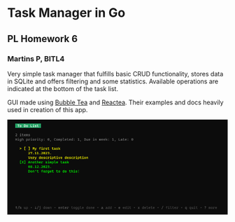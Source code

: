 # Task Manager in Go
## PL Homework 6
### Martins P, BITL4

Very simple task manager that fulfills basic CRUD functionality, stores data in SQLite and offers filtering and some statistics. Available operations are indicated at the bottom of the task list.

GUI made using [Bubble Tea](https://github.com/charmbracelet/bubbletea) and [Reactea](https://github.com/londek/reactea). Their examples and docs heavily used in creation of this app.

![List of tasks to do](docs/list_view.png "List of tasks to do")